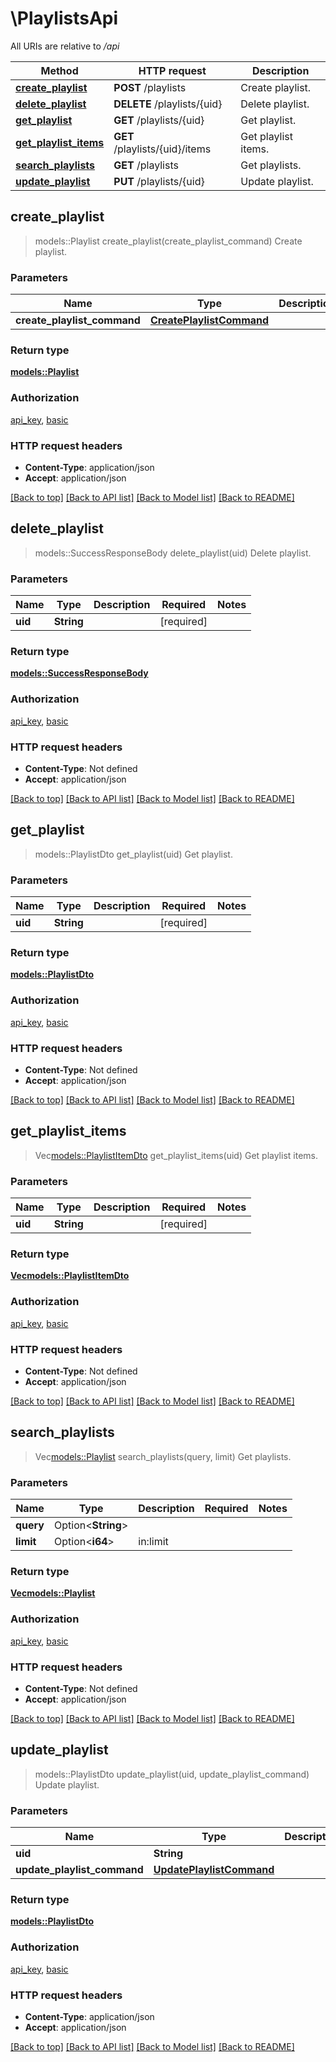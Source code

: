 # \PlaylistsApi

All URIs are relative to */api*

Method | HTTP request | Description
------------- | ------------- | -------------
[**create_playlist**](PlaylistsApi.md#create_playlist) | **POST** /playlists | Create playlist.
[**delete_playlist**](PlaylistsApi.md#delete_playlist) | **DELETE** /playlists/{uid} | Delete playlist.
[**get_playlist**](PlaylistsApi.md#get_playlist) | **GET** /playlists/{uid} | Get playlist.
[**get_playlist_items**](PlaylistsApi.md#get_playlist_items) | **GET** /playlists/{uid}/items | Get playlist items.
[**search_playlists**](PlaylistsApi.md#search_playlists) | **GET** /playlists | Get playlists.
[**update_playlist**](PlaylistsApi.md#update_playlist) | **PUT** /playlists/{uid} | Update playlist.



## create_playlist

> models::Playlist create_playlist(create_playlist_command)
Create playlist.

### Parameters


Name | Type | Description  | Required | Notes
------------- | ------------- | ------------- | ------------- | -------------
**create_playlist_command** | [**CreatePlaylistCommand**](CreatePlaylistCommand.md) |  | [required] |

### Return type

[**models::Playlist**](Playlist.md)

### Authorization

[api_key](../README.md#api_key), [basic](../README.md#basic)

### HTTP request headers

- **Content-Type**: application/json
- **Accept**: application/json

[[Back to top]](#) [[Back to API list]](../README.md#documentation-for-api-endpoints) [[Back to Model list]](../README.md#documentation-for-models) [[Back to README]](../README.md)


## delete_playlist

> models::SuccessResponseBody delete_playlist(uid)
Delete playlist.

### Parameters


Name | Type | Description  | Required | Notes
------------- | ------------- | ------------- | ------------- | -------------
**uid** | **String** |  | [required] |

### Return type

[**models::SuccessResponseBody**](SuccessResponseBody.md)

### Authorization

[api_key](../README.md#api_key), [basic](../README.md#basic)

### HTTP request headers

- **Content-Type**: Not defined
- **Accept**: application/json

[[Back to top]](#) [[Back to API list]](../README.md#documentation-for-api-endpoints) [[Back to Model list]](../README.md#documentation-for-models) [[Back to README]](../README.md)


## get_playlist

> models::PlaylistDto get_playlist(uid)
Get playlist.

### Parameters


Name | Type | Description  | Required | Notes
------------- | ------------- | ------------- | ------------- | -------------
**uid** | **String** |  | [required] |

### Return type

[**models::PlaylistDto**](PlaylistDTO.md)

### Authorization

[api_key](../README.md#api_key), [basic](../README.md#basic)

### HTTP request headers

- **Content-Type**: Not defined
- **Accept**: application/json

[[Back to top]](#) [[Back to API list]](../README.md#documentation-for-api-endpoints) [[Back to Model list]](../README.md#documentation-for-models) [[Back to README]](../README.md)


## get_playlist_items

> Vec<models::PlaylistItemDto> get_playlist_items(uid)
Get playlist items.

### Parameters


Name | Type | Description  | Required | Notes
------------- | ------------- | ------------- | ------------- | -------------
**uid** | **String** |  | [required] |

### Return type

[**Vec<models::PlaylistItemDto>**](PlaylistItemDTO.md)

### Authorization

[api_key](../README.md#api_key), [basic](../README.md#basic)

### HTTP request headers

- **Content-Type**: Not defined
- **Accept**: application/json

[[Back to top]](#) [[Back to API list]](../README.md#documentation-for-api-endpoints) [[Back to Model list]](../README.md#documentation-for-models) [[Back to README]](../README.md)


## search_playlists

> Vec<models::Playlist> search_playlists(query, limit)
Get playlists.

### Parameters


Name | Type | Description  | Required | Notes
------------- | ------------- | ------------- | ------------- | -------------
**query** | Option<**String**> |  |  |
**limit** | Option<**i64**> | in:limit |  |

### Return type

[**Vec<models::Playlist>**](Playlist.md)

### Authorization

[api_key](../README.md#api_key), [basic](../README.md#basic)

### HTTP request headers

- **Content-Type**: Not defined
- **Accept**: application/json

[[Back to top]](#) [[Back to API list]](../README.md#documentation-for-api-endpoints) [[Back to Model list]](../README.md#documentation-for-models) [[Back to README]](../README.md)


## update_playlist

> models::PlaylistDto update_playlist(uid, update_playlist_command)
Update playlist.

### Parameters


Name | Type | Description  | Required | Notes
------------- | ------------- | ------------- | ------------- | -------------
**uid** | **String** |  | [required] |
**update_playlist_command** | [**UpdatePlaylistCommand**](UpdatePlaylistCommand.md) |  | [required] |

### Return type

[**models::PlaylistDto**](PlaylistDTO.md)

### Authorization

[api_key](../README.md#api_key), [basic](../README.md#basic)

### HTTP request headers

- **Content-Type**: application/json
- **Accept**: application/json

[[Back to top]](#) [[Back to API list]](../README.md#documentation-for-api-endpoints) [[Back to Model list]](../README.md#documentation-for-models) [[Back to README]](../README.md)

